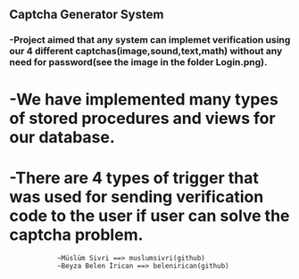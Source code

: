 ## Captcha Generator System

### -Project aimed that any system can implemet verification using our 4 different captchas(image,sound,text,math) without any need for password(see the image in the folder Login.png).
# -We have implemented many types of stored procedures and views for our database.
# -There are 4 types of trigger that was used for sending verification code to the user if user can solve the captcha problem. 


				~Müslüm Sivri ==> muslumsivri(github)
				~Beyza Belen İrican ==> belenirican(github)
